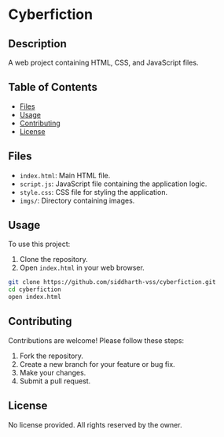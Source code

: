 # Cyberfiction

## Description

A web project containing HTML, CSS, and JavaScript files.

## Table of Contents

- [Files](#files)
- [Usage](#usage)
- [Contributing](#contributing)
- [License](#license)

## Files

- `index.html`: Main HTML file.
- `script.js`: JavaScript file containing the application logic.
- `style.css`: CSS file for styling the application.
- `imgs/`: Directory containing images.

## Usage

To use this project:

1.  Clone the repository.
2.  Open `index.html` in your web browser.

```bash
git clone https://github.com/siddharth-vss/cyberfiction.git
cd cyberfiction
open index.html
```

## Contributing

Contributions are welcome! Please follow these steps:

1.  Fork the repository.
2.  Create a new branch for your feature or bug fix.
3.  Make your changes.
4.  Submit a pull request.

## License

No license provided. All rights reserved by the owner.
